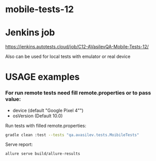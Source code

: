 # mobile-tests-12

# Jenkins job
<a target="_blank" href="https://jenkins.autotests.cloud/job/C12-AVasilevQA-Mobile-Tests-12/">https://jenkins.autotests.cloud/job/C12-AVasilevQA-Mobile-Tests-12/</a>

Also can be used for local tests with emulator or real device

# USAGE examples

### For run remote tests need fill remote.properties or to pass value:

* device (default "Google Pixel 4"")
* osVersion (Default 10.0)


Run tests with filled remote.properties:
```bash
gradle clean :test --tests "qa.avasilev.tests.MoibileTests"
```

Serve report:
```bash
allure serve build/allure-results